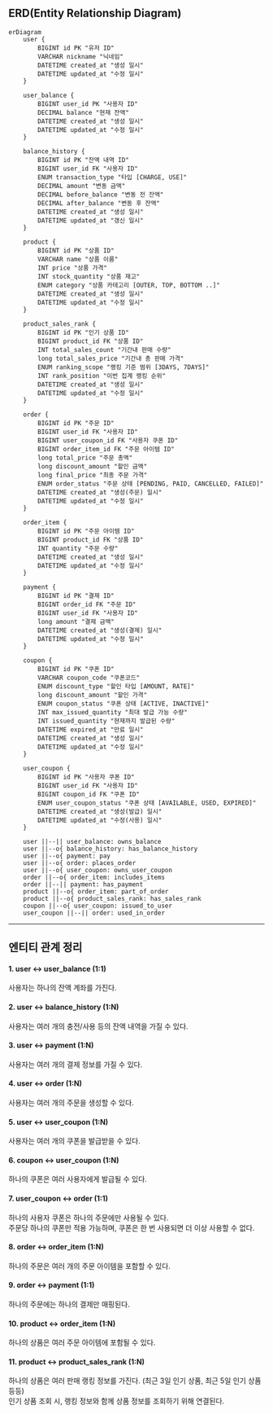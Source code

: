 ## ERD(Entity Relationship Diagram)

```mermaid
erDiagram
    user {
        BIGINT id PK "유저 ID"
        VARCHAR nickname "닉네임"
        DATETIME created_at "생성 일시"
        DATETIME updated_at "수정 일시"
    }

    user_balance {
        BIGINT user_id PK "사용자 ID"
        DECIMAL balance "현재 잔액"
        DATETIME created_at "생성 일시"
        DATETIME updated_at "수정 일시"
    }

    balance_history {
        BIGINT id PK "잔액 내역 ID"
        BIGINT user_id FK "사용자 ID"
        ENUM transaction_type "타입 [CHARGE, USE]"
        DECIMAL amount "변동 금액"
        DECIMAL before_balance "변동 전 잔액"
        DECIMAL after_balance "변동 후 잔액"
        DATETIME created_at "생성 일시"
        DATETIME updated_at "갱신 일시"
    }

    product {
        BIGINT id PK "상품 ID"
        VARCHAR name "상품 이름"
        INT price "상품 가격"
        INT stock_quantity "상품 재고"
        ENUM category "상품 카테고리 [OUTER, TOP, BOTTOM ..]"
        DATETIME created_at "생성 일시"
        DATETIME updated_at "수정 일시"
    }

    product_sales_rank {
        BIGINT id PK "인기 상품 ID"
        BIGINT product_id FK "상품 ID"
        INT total_sales_count "기간내 판매 수량"
        long total_sales_price "기간내 총 판매 가격"
        ENUM ranking_scope "랭킹 기준 범위 [3DAYS, 7DAYS]"
        INT rank_position "이번 집계 랭킹 순위"
        DATETIME created_at "생성 일시"
        DATETIME updated_at "수정 일시"
    }

    order {
        BIGINT id PK "주문 ID"
        BIGINT user_id FK "사용자 ID"
        BIGINT user_coupon_id FK "사용자 쿠폰 ID"
        BIGINT order_item_id FK "주문 아이템 ID"
        long total_price "주문 총액"
        long discount_amount "할인 금액"
        long final_price "최종 주문 가격"
        ENUM order_status "주문 상태 [PENDING, PAID, CANCELLED, FAILED]"
        DATETIME created_at "생성(주문) 일시"
        DATETIME updated_at "수정 일시"
    }

    order_item {
        BIGINT id PK "주문 아이템 ID"
        BIGINT product_id FK "상품 ID"
        INT quantity "주문 수량"
        DATETIME created_at "생성 일시"
        DATETIME updated_at "수정 일시"
    }

    payment {
        BIGINT id PK "결제 ID"
        BIGINT order_id FK "주문 ID"
        BIGINT user_id FK "사용자 ID"
        long amount "결제 금액"
        DATETIME created_at "생성(결제) 일시"
        DATETIME updated_at "수정 일시"
    }

    coupon {
        BIGINT id PK "쿠폰 ID"
        VARCHAR coupon_code "쿠폰코드"
        ENUM discount_type "할인 타입 [AMOUNT, RATE]"
        long discount_amount "할인 가격"
        ENUM coupon_status "쿠폰 상태 [ACTIVE, INACTIVE]"
        INT max_issued_quantity "최대 발급 가능 수량"
        INT issued_quantity "현재까지 발급된 수량"
        DATETIME expired_at "만료 일시"
        DATETIME created_at "생성 일시"
        DATETIME updated_at "수정 일시"
    }

    user_coupon {
        BIGINT id PK "사용자 쿠폰 ID"
        BIGINT user_id FK "사용자 ID"
        BIGINT coupon_id FK "쿠폰 ID"
        ENUM user_coupon_status "쿠폰 상태 [AVAILABLE, USED, EXPIRED]"
        DATETIME created_at "생성(발급) 일시"
        DATETIME updated_at "수정(사용) 일시"
    }

    user ||--|| user_balance: owns_balance
    user ||--o{ balance_history: has_balance_history
    user ||--o{ payment: pay
    user ||--o{ order: places_order
    user ||--o{ user_coupon: owns_user_coupon
    order ||--o{ order_item: includes_items
    order ||--|| payment: has_payment
    product ||--o{ order_item: part_of_order
    product ||--o{ product_sales_rank: has_sales_rank
    coupon ||--o{ user_coupon: issued_to_user
    user_coupon ||--|| order: used_in_order

```

---

## 엔티티 관계 정리

#### 1. user <-> user_balance (1:1)
사용자는 하나의 잔액 계좌를 가진다.

#### 2. user <-> balance_history (1:N)
사용자는 여러 개의 충전/사용 등의 잔액 내역을 가질 수 있다.

#### 3. user <-> payment (1:N)
사용자는 여러 개의 결제 정보를 가질 수 있다.

#### 4. user <-> order (1:N)
사용자는 여러 개의 주문을 생성할 수 있다.

#### 5. user <-> user_coupon (1:N)
사용자는 여러 개의 쿠폰을 발급받을 수 있다.

#### 6. coupon <-> user_coupon (1:N)
하나의 쿠폰은 여러 사용자에게 발급될 수 있다.

#### 7. user_coupon <-> order (1:1)
하나의 사용자 쿠폰은 하나의 주문에만 사용될 수 있다.  
주문당 하나의 쿠폰만 적용 가능하며, 쿠폰은 한 번 사용되면 더 이상 사용할 수 없다.

#### 8. order <-> order_item (1:N)
하나의 주문은 여러 개의 주문 아이템을 포함할 수 있다.

#### 9. order <-> payment (1:1)
하나의 주문에는 하나의 결제만 매핑된다.

#### 10. product <-> order_item (1:N)
하나의 상품은 여러 주문 아이템에 포함될 수 있다.

#### 11. product <-> product_sales_rank (1:N)
하나의 상품은 여러 판매 랭킹 정보를 가진다. (최근 3일 인기 상품, 최근 5일 인기 상품 등등)  
인기 상품 조회 시, 랭킹 정보와 함께 상품 정보를 조회하기 위해 연결된다.
